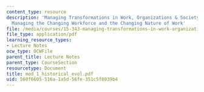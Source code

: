 ```yaml
---
content_type: resource
description: 'Managing Transformations in Work, Organizations & Society: Session 1:
  Managing the Changing Workforce and the Changing Nature of Work'
file: /media/courses/15-343-managing-transformations-in-work-organizations-and-society-spring-2002/560f6605516a1a5d56fe351c5f8039b4_mod_1_historical_evol.pdf
file_type: application/pdf
learning_resource_types:
- Lecture Notes
ocw_type: OCWFile
parent_title: Lecture Notes
parent_type: CourseSection
resourcetype: Document
title: mod_1_historical_evol.pdf
uid: 560f6605-516a-1a5d-56fe-351c5f8039b4
---
```

